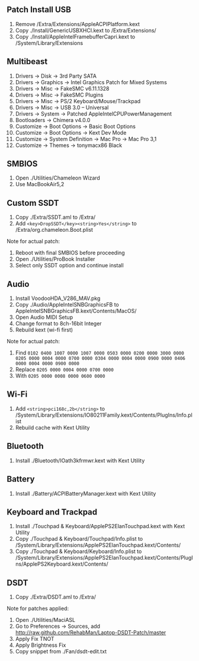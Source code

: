 Patch Install USB
-------------------
1. Remove /Extra/Extensions/AppleACPIPlatform.kext
1. Copy ./Install/GenericUSBXHCI.kext to /Extra/Extensions/
1. Copy ./Install/AppleIntelFramebufferCapri.kext to /System/Library/Extensions

Multibeast
----------
1. Drivers -> Disk -> 3rd Party SATA
1. Drivers -> Graphics -> Intel Graphics Patch for Mixed Systems
1. Drivers -> Misc -> FakeSMC v6.11.1328
1. Drivers -> Misc -> FakeSMC Plugins
1. Drivers -> Misc -> PS/2 Keyboard/Mouse/Trackpad
1. Drivers -> Misc -> USB 3.0 – Universal
1. Drivers -> System -> Patched AppleIntelCPUPowerManagement
1. Bootloaders -> Chimera v4.0.0
1. Customize -> Boot Options -> Basic Boot Options
1. Customize -> Boot Options -> Kext Dev Mode
1. Customize -> System Definition -> Mac Pro -> Mac Pro 3,1
1. Customize -> Themes -> tonymacx86 Black

SMBIOS
------
1. Open ./Utilities/Chameleon Wizard
1. Use MacBookAir5,2

Custom SSDT
-----------
1. Copy ./Extra/SSDT.aml to /Extra/
1. Add ```<key>DropSSDT</key><string>Yes</string>``` to /Extra/org.chameleon.Boot.plist

Note for actual patch:

1. Reboot with final SMBIOS before proceeding
1. Open ./Utilities/ProBook Installer
1. Select only SSDT option and continue install 

Audio
-----
1. Install VoodooHDA_V286_MAV.pkg
1. Copy ./Audio/AppleIntelSNBGraphicsFB to AppleIntelSNBGraphicsFB.kext/Contents/MacOS/
1. Open Audio MIDI Setup
1. Change format to 8ch-16bit Integer
1. Rebuild kext (wi-fi first)

Note for actual patch:

1. Find ```0102 0400 1007 0000 1007 0000
0503 0000 0200 0000 3000 0000
0205 0000 0004 0000 0700 0000
0304 0000 0004 0000 0900 0000
0406 0000 0004 0000 0900 0000```
1. Replace ```0205 0000 0004 0000 0700 0000```
1. With ```0205 0000 0008 0000 0600 0000```

Wi-Fi
-----
1. Add ```<string>pci168c,2b</string>``` to /System/Library/Extensions/IO80211Family.kext/Contents/PlugIns/Info.plist
1. Rebuild cache with Kext Utility

Bluetooth
---------
1. Install ./Bluetooth/IOath3kfrmwr.kext with Kext Utility

Battery
-------
1. Install ./Battery/ACPIBatteryManager.kext with Kext Utility

Keyboard and Trackpad
---------------------
1. Install ./Touchpad & Keyboard/ApplePS2ElanTouchpad.kext with Kext Utility
1. Copy ./Touchpad & Keyboard/Touchpad/Info.plist to /System/Library/Extensions/ApplePS2ElanTouchpad.kext/Contents/
1. Copy ./Touchpad & Keyboard/Keyboard/Info.plist to /System/Library/Extensions/ApplePS2ElanTouchpad.kext/Contents/PlugIns/ApplePS2Keyboard.kext/Contents/

DSDT
----
1. Copy ./Extra/DSDT.aml to /Extra/

Note for patches applied:

1. Open ./Utilities/MaciASL
1. Go to Preferences -> Sources, add http://raw.github.com/RehabMan/Laptop-DSDT-Patch/master
1. Apply Fix TNOT
1. Apply Brightness Fix
1. Copy snippet from ./Fan/dsdt-edit.txt
